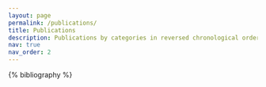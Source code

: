 ```yaml
---
layout: page
permalink: /publications/
title: Publications
description: Publications by categories in reversed chronological order. (Under construction!! 👨‍💻)
nav: true
nav_order: 2
---
```


<!-- {% include bib_search.liquid %} -->

{% bibliography %}